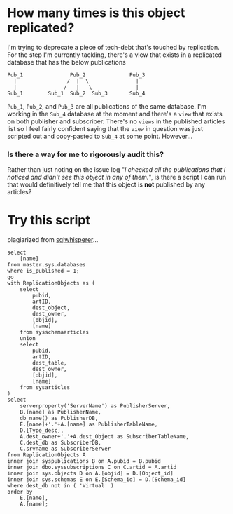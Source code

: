 # How many times is this object replicated?

I'm trying to deprecate a piece of tech-debt that's touched by replication. For the step I'm currently tackling, there's a view that exists in a replicated database that has the below publications


	Pub_1				Pub_2			   Pub_3
	  |				   /  |  \			     |
	  |				  /	  |	  \				 |
	Sub_1 	     Sub_1  Sub_2  Sub_3	   Sub_4


`Pub_1`, `Pub_2`, and `Pub_3` are all publications of the same database. I'm working in the `Sub_4` database at the moment and there's a `view` that exists on both publisher and subscriber. There's no `views` in the published articles list so I feel fairly confident saying that the `view` in question was just scripted out and copy-pasted to `Sub_4` at some point. However... 

### Is there a way for me to rigorously audit this? 
Rather than just noting on the issue log "*I checked all the publications that I noticed and didn't see this object in any of them.*", is there a script I can run that would definitively tell me that this object is **not** published by any articles? 

# Try this script 

plagiarized from [sqlwhisperer](https://sqlwhisper.wordpress.com/2013/09/03/list-of-replicated-db-objects/)...


	select
		[name]
	from master.sys.databases
	where is_published = 1;
	go
	with ReplicationObjects as (
		select
			pubid,
			artID,
			dest_object,
			dest_owner,
			[objid],
			[name]
		from sysschemaarticles
		union
		select
			pubid,
			artID,
			dest_table,
			dest_owner,
			[objid],
			[name]
		from sysarticles
	)
	select
		serverproperty('ServerName') as PublisherServer,
		B.[name] as PublisherName,
		db_name() as PublisherDB,
		E.[name]+'.'+A.[name] as PublisherTableName,
		D.[Type_desc],
		A.dest_owner+'.'+A.dest_Object as SubscriberTableName,
		C.dest_db as SubscriberDB,
		C.srvname as SubscriberServer
	from ReplicationObjects A
	inner join syspublications B on A.pubid = B.pubid
	inner join dbo.syssubscriptions C on C.artid = A.artid
	inner join sys.objects D on A.[objid] = D.[Object_id]
	inner join sys.schemas E on E.[Schema_id] = D.[Schema_id]
	where dest_db not in ( 'Virtual' )
	order by
		E.[name],
		A.[name]; 

